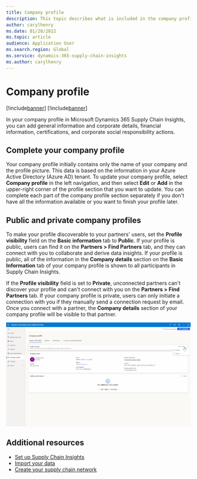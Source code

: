 ```yaml
---
title: Company profile
description: This topic describes what is included in the company profile in Microsoft Dynamics 365 Supply Chain Insights. It also explains the purpose of company profiles.
author: carylhenry
ms.date: 01/28/2022
ms.topic: article
audience: Application User
ms.search.region: Global
ms.service: dynamics-365-supply-chain-insights
ms.author: carylhenry
---
```


# Company profile

[!include[banner](includes/banner.md)]
[!include[banner](includes/preview-banner.md)]

In your company profile in Microsoft Dynamics 365 Supply Chain Insights, you can add general information and corporate details, financial information, certifications, and corporate social responsibility actions.

## Complete your company profile

Your company profile initially contains only the name of your company and the profile picture. This data is based on the information in your Azure Active Directory (Azure AD) tenant. To update your company profile, select **Company profile** in the left navigation, and then select **Edit** or **Add** in the upper-right corner of the profile section that you want to update. You can complete each part of the company profile section separately if you don't have all the information available or you want to finish your profile later.

## Public and private company profiles

To make your profile discoverable to your partners' users, set the **Profile visibility** field on the **Basic information** tab to **Public**. If your profile is public, users can find it on the **Partners \> Find Partners** tab, and they can connect with you to collaborate and derive data insights. If your profile is public, all of the information in the **Company details** section on the **Basic Information** tab of your company profile is shown to all participants in Supply Chain Insights.

If the **Profile visibility** field is set to **Private**, unconnected partners can't discover your profile and can't connect with you on the **Partners  \> Find Partners** tab. If your company profile is private, users can only initiate a connection with you if they manually send a connection request by email. Once you connect with a partner, the **Company details** section of your company profile will be visible to that partner. 

![Supply Chain Insights company profile page with dropdown menu selected showing settings to toggle profile visibility on and off](media/company-profile-visibility-toggle.png)

## Additional resources

- [Set up Supply Chain Insights](set-up.md)
- [Import your data](ingest-data.md)
- [Create your supply chain network](partners.md)
